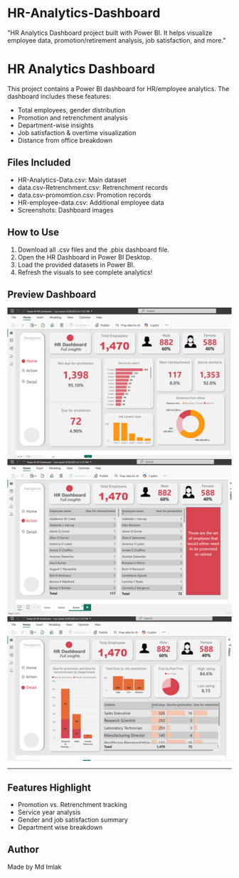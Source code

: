 # HR-Analytics-Dashboard
"HR Analytics Dashboard project built with Power BI. It helps visualize employee data, promotion/retirement analysis, job satisfaction, and more."

# HR Analytics Dashboard

This project contains a Power BI dashboard for HR/employee analytics. The dashboard includes these features:
- Total employees, gender distribution
- Promotion and retrenchment analysis
- Department-wise insights
- Job satisfaction & overtime visualization
- Distance from office breakdown

## Files Included
- HR-Analytics-Data.csv: Main dataset
- data.csv-Retrenchment.csv: Retrenchment records
- data.csv-promomtion.csv: Promotion records
- HR-employee-data.csv: Additional employee data
- Screenshots: Dashboard images

## How to Use
1. Download all .csv files and the .pbix dashboard file.
2. Open the HR Dashboard in Power BI Desktop.
3. Load the provided datasets in Power BI.
4. Refresh the visuals to see complete analytics!

## Preview Dashboard
![Dashboard Screenshot 1](https://github.com/Imlak-rja/HR-Analytics-Dashboard/blob/main/Home.png)
![Dashboard Screenshot 2](https://github.com/Imlak-rja/HR-Analytics-Dashboard/blob/main/Action.png)
![Dashboard Screenshot 3](https://github.com/Imlak-rja/HR-Analytics-Dashboard/blob/main/Detail.png)

---

## Features Highlight
- Promotion vs. Retrenchment tracking
- Service year analysis
- Gender and job satisfaction summary
- Department wise breakdown

## Author
Made by Md Imlak

